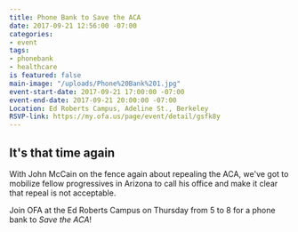 ```yaml
---
title: Phone Bank to Save the ACA
date: 2017-09-21 12:56:00 -07:00
categories:
- event
tags:
- phonebank
- healthcare
is featured: false
main-image: "/uploads/Phone%20Bank%201.jpg"
event-start-date: 2017-09-21 17:00:00 -07:00
event-end-date: 2017-09-21 20:00:00 -07:00
Location: Ed Roberts Campus, Adeline St., Berkeley
RSVP-link: https://my.ofa.us/page/event/detail/gsfk8y
---
```


## It's that time again

With John McCain on the fence again about repealing the ACA, we've got to mobilize fellow progressives in Arizona to call his office and make it clear that repeal is not acceptable.

Join OFA at the Ed Roberts Campus on Thursday from 5 to 8 for a phone bank to *Save the ACA*!